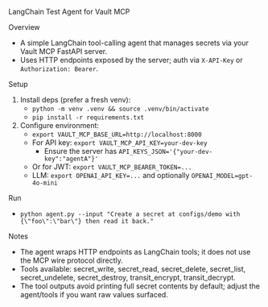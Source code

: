 LangChain Test Agent for Vault MCP

Overview
- A simple LangChain tool-calling agent that manages secrets via your Vault MCP FastAPI server.
- Uses HTTP endpoints exposed by the server; auth via `X-API-Key` or `Authorization: Bearer`.

Setup
1) Install deps (prefer a fresh venv):
   - `python -m venv .venv && source .venv/bin/activate`
   - `pip install -r requirements.txt`
2) Configure environment:
   - `export VAULT_MCP_BASE_URL=http://localhost:8000`
   - For API key: `export VAULT_MCP_API_KEY=your-dev-key`
     - Ensure the server has `API_KEYS_JSON='{"your-dev-key":"agentA"}'`
   - Or for JWT: `export VAULT_MCP_BEARER_TOKEN=...`
   - LLM: `export OPENAI_API_KEY=...` and optionally `OPENAI_MODEL=gpt-4o-mini`

Run
- `python agent.py --input "Create a secret at configs/demo with {\"foo\":\"bar\"} then read it back."`

Notes
- The agent wraps HTTP endpoints as LangChain tools; it does not use the MCP wire protocol directly.
- Tools available: secret_write, secret_read, secret_delete, secret_list, secret_undelete, secret_destroy, transit_encrypt, transit_decrypt.
- The tool outputs avoid printing full secret contents by default; adjust the agent/tools if you want raw values surfaced.

